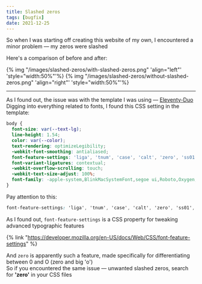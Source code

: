 ```yaml
---
title: Slashed zeros
tags: [bugfix]
date: 2021-12-25
---
```


So when I was starting off creating this website of my own, I encountered a minor problem &mdash; my zeros were slashed

Here's a comparison of before and after:

{% img "/images/slashed-zeros/with-slashed-zeros.png" 'align="left"' 'style="width:50%"'%}
{% img "/images/slashed-zeros/without-slashed-zeros.png" 'align="right"' 'style="width:50%"'%}

----

As I found out, the issue was with the template I was using &mdash; [Eleventy-Duo](https://github.com/yinkakun/eleventy-duo)\
Digging into everything related to fonts, I found this CSS setting in the template:

```css
body {
  font-size: var(--text-lg);
  line-height: 1.54;
  color: var(--color);
  text-rendering: optimizeLegibility;
  -webkit-font-smoothing: antialiased;
  font-feature-settings: 'liga', 'tnum', 'case', 'calt', 'zero', 'ss01', 'locl';
  font-variant-ligatures: contextual;
  -webkit-overflow-scrolling: touch;
  -webkit-text-size-adjust: 100%;
  font-family: -apple-system,BlinkMacSystemFont,segoe ui,Roboto,Oxygen,Ubuntu,Cantarell,open sans,helvetica neue,sans-serif;
}
```
Pay attention to this:
```css
font-feature-settings: 'liga', 'tnum', 'case', 'calt', 'zero', 'ss01', 'locl';
```

As I found out, `font-feature-settings` is a CSS property for tweaking advanced typographic features

{% link "https://developer.mozilla.org/en-US/docs/Web/CSS/font-feature-settings" %}

And `zero` is apparently such a feature, made specifically for differentiating between 0 and O (zero and big 'o')\
So if you encountered the same issue &mdash; unwanted slashed zeros, search for **'zero'** in your CSS files